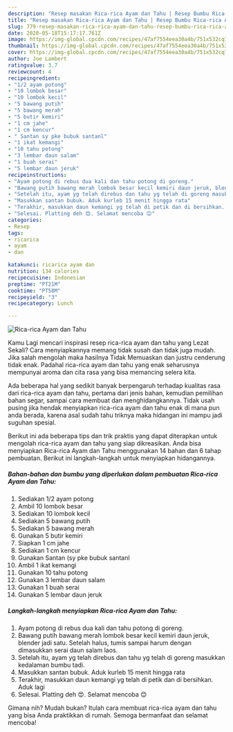 ```yaml
---
description: "Resep masakan Rica-rica Ayam dan Tahu | Resep Bumbu Rica-rica Ayam dan Tahu Yang Enak Dan Lezat"
title: "Resep masakan Rica-rica Ayam dan Tahu | Resep Bumbu Rica-rica Ayam dan Tahu Yang Enak Dan Lezat"
slug: 779-resep-masakan-rica-rica-ayam-dan-tahu-resep-bumbu-rica-rica-ayam-dan-tahu-yang-enak-dan-lezat
date: 2020-05-18T15:17:17.761Z
image: https://img-global.cpcdn.com/recipes/47af7554eea30a4b/751x532cq70/rica-rica-ayam-dan-tahu-foto-resep-utama.jpg
thumbnail: https://img-global.cpcdn.com/recipes/47af7554eea30a4b/751x532cq70/rica-rica-ayam-dan-tahu-foto-resep-utama.jpg
cover: https://img-global.cpcdn.com/recipes/47af7554eea30a4b/751x532cq70/rica-rica-ayam-dan-tahu-foto-resep-utama.jpg
author: Joe Lambert
ratingvalue: 3.7
reviewcount: 4
recipeingredient:
- "1/2 ayam potong"
- "10 lombok besar"
- "10 lombok kecil"
- "5 bawang putih"
- "5 bawang merah"
- "5 butir kemiri"
- "1 cm jahe"
- "1 cm kencur"
- " Santan sy pke bubuk santanl"
- "1 ikat kemangi"
- "10 tahu potong"
- "3 lembar daun salam"
- "1 buah serai"
- "5 lembar daun jeruk"
recipeinstructions:
- "Ayam potong di rebus dua kali dan tahu potong di goreng."
- "Bawang putih bawang merah lombok besar kecil kemiri daun jeruk, blender jadi satu. Setelah halus, tumis sampai harum dengan dimasukkan serai daun salam laos."
- "Setelah itu, ayam yg telah direbus dan tahu yg telah di goreng masukkan kedalaman bumbu tadi."
- "Masukkan santan bubuk. Aduk kurleb 15 menit hingga rata"
- "Terakhir, masukkan daun kemangi yg telah di petik dan di bersihkan. Aduk lagi"
- "Selesai. Platting deh 😍. Selamat mencoba 😊"
categories:
- Resep
tags:
- ricarica
- ayam
- dan

katakunci: ricarica ayam dan 
nutrition: 134 calories
recipecuisine: Indonesian
preptime: "PT21M"
cooktime: "PT58M"
recipeyield: "3"
recipecategory: Lunch

---
```



![Rica-rica Ayam dan Tahu](https://img-global.cpcdn.com/recipes/47af7554eea30a4b/751x532cq70/rica-rica-ayam-dan-tahu-foto-resep-utama.jpg)

Kamu Lagi mencari inspirasi resep rica-rica ayam dan tahu yang Lezat Sekali? Cara menyiapkannya memang tidak susah dan tidak juga mudah. Jika salah mengolah maka hasilnya Tidak Memuaskan dan justru cenderung tidak enak. Padahal rica-rica ayam dan tahu yang enak seharusnya mempunyai aroma dan cita rasa yang bisa memancing selera kita.

Ada beberapa hal yang sedikit banyak berpengaruh terhadap kualitas rasa dari rica-rica ayam dan tahu, pertama dari jenis bahan, kemudian pemilihan bahan segar, sampai cara membuat dan menghidangkannya. Tidak usah pusing jika hendak menyiapkan rica-rica ayam dan tahu enak di mana pun anda berada, karena asal sudah tahu triknya maka hidangan ini mampu jadi suguhan spesial.




Berikut ini ada beberapa tips dan trik praktis yang dapat diterapkan untuk mengolah rica-rica ayam dan tahu yang siap dikreasikan. Anda bisa menyiapkan Rica-rica Ayam dan Tahu menggunakan 14 bahan dan 6 tahap pembuatan. Berikut ini langkah-langkah untuk menyiapkan hidangannya.

<!--inarticleads1-->

##### Bahan-bahan dan bumbu yang diperlukan dalam pembuatan Rica-rica Ayam dan Tahu:

1. Sediakan 1/2 ayam potong
1. Ambil 10 lombok besar
1. Sediakan 10 lombok kecil
1. Sediakan 5 bawang putih
1. Sediakan 5 bawang merah
1. Gunakan 5 butir kemiri
1. Siapkan 1 cm jahe
1. Sediakan 1 cm kencur
1. Gunakan  Santan (sy pke bubuk santanl
1. Ambil 1 ikat kemangi
1. Gunakan 10 tahu potong
1. Gunakan 3 lembar daun salam
1. Gunakan 1 buah serai
1. Gunakan 5 lembar daun jeruk




<!--inarticleads2-->

##### Langkah-langkah menyiapkan Rica-rica Ayam dan Tahu:

1. Ayam potong di rebus dua kali dan tahu potong di goreng.
1. Bawang putih bawang merah lombok besar kecil kemiri daun jeruk, blender jadi satu. Setelah halus, tumis sampai harum dengan dimasukkan serai daun salam laos.
1. Setelah itu, ayam yg telah direbus dan tahu yg telah di goreng masukkan kedalaman bumbu tadi.
1. Masukkan santan bubuk. Aduk kurleb 15 menit hingga rata
1. Terakhir, masukkan daun kemangi yg telah di petik dan di bersihkan. Aduk lagi
1. Selesai. Platting deh 😍. Selamat mencoba 😊




Gimana nih? Mudah bukan? Itulah cara membuat rica-rica ayam dan tahu yang bisa Anda praktikkan di rumah. Semoga bermanfaat dan selamat mencoba!
